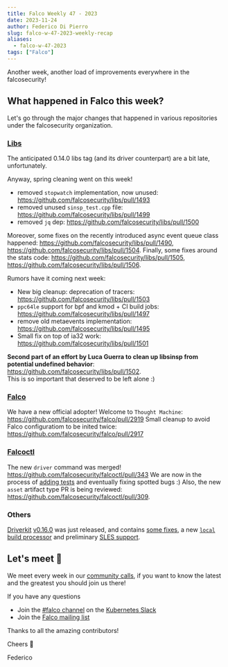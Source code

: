 ```yaml
---
title: Falco Weekly 47 - 2023
date: 2023-11-24
author: Federico Di Pierro
slug: falco-w-47-2023-weekly-recap
aliases:
  - falco-w-47-2023
tags: ["Falco"]
---
```


Another week, another load of improvements everywhere in the falcosecurity!

## What happened in Falco this week?

Let's go through the major changes that happened in various repositories under the falcosecurity organization.  

### [Libs](https://github.com/falcosecurity/libs)

The anticipated 0.14.0 libs tag (and its driver counterpart) are a bit late, unfortunately.  

Anyway, spring cleaning went on this week!
* removed `stopwatch` implementation, now unused: https://github.com/falcosecurity/libs/pull/1493
* removed unused `sinsp_test.cpp` file: https://github.com/falcosecurity/libs/pull/1499
* removed `jq` dep: https://github.com/falcosecurity/libs/pull/1500

Moreover, some fixes on the recently introduced async event queue class happened: https://github.com/falcosecurity/libs/pull/1490, https://github.com/falcosecurity/libs/pull/1504.
Finally, some fixes around the stats code: https://github.com/falcosecurity/libs/pull/1505, https://github.com/falcosecurity/libs/pull/1506.

Rumors have it coming next week:
* New big cleanup: deprecation of tracers: https://github.com/falcosecurity/libs/pull/1503
* `ppc64le` support for bpf and kmod + CI build jobs: https://github.com/falcosecurity/libs/pull/1497
* remove old metaevents implementation: https://github.com/falcosecurity/libs/pull/1495
* Small fix on top of ia32 work: https://github.com/falcosecurity/libs/pull/1501

**Second part of an effort by Luca Guerra to clean up libsinsp from potential undefined behavior**: https://github.com/falcosecurity/libs/pull/1502.  
This is so important that deserved to be left alone :) 

### [Falco](https://github.com/falcosecurity/falco)

We have a new official adopter! Welcome to `Thought Machine`: https://github.com/falcosecurity/falco/pull/2919
Small cleanup to avoid Falco configuratiom to be inited twice: https://github.com/falcosecurity/falco/pull/2917

### [Falcoctl](https://github.com/falcosecurity/falcoctl)

The new `driver` command was merged! https://github.com/falcosecurity/falcoctl/pull/343
We are now in the process of [adding tests](https://github.com/falcosecurity/falcoctl/pull/355) and eventually fixing spotted bugs :)
Also, the new `asset` artifact type PR is being reviewed: https://github.com/falcosecurity/falcoctl/pull/309.

### Others

[Driverkit](https://github.com/falcosecurity/driverkit) [v0.16.0](https://github.com/falcosecurity/driverkit/releases/tag/v0.16.0) was just released, and contains [some fixes](https://github.com/falcosecurity/driverkit/pull/305), a new [`local` build processor](https://github.com/falcosecurity/driverkit/pull/306) and preliminary [SLES support](https://github.com/falcosecurity/driverkit/pull/304).

## Let's meet 🤝

We meet every week in our [community calls](https://github.com/falcosecurity/community),
if you want to know the latest and the greatest you should join us there!

If you have any questions

* Join the [#falco channel](https://kubernetes.slack.com/messages/falco) on the [Kubernetes Slack](https://slack.k8s.io)
* Join the [Falco mailing list](https://lists.cncf.io/g/cncf-falco-dev)

Thanks to all the amazing contributors!

Cheers 🎊

Federico
